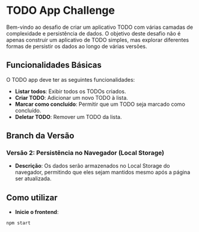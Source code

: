 # TODO App Challenge

Bem-vindo ao desafio de criar um aplicativo TODO com várias camadas de complexidade e persistência de dados. O objetivo deste desafio não é apenas construir um aplicativo de TODO simples, mas explorar diferentes formas de persistir os dados ao longo de várias versões.

## Funcionalidades Básicas

O TODO app deve ter as seguintes funcionalidades:

- **Listar todos**: Exibir todos os TODOs criados.
- **Criar TODO**: Adicionar um novo TODO à lista.
- **Marcar como concluído**: Permitir que um TODO seja marcado como concluído.
- **Deletar TODO**: Remover um TODO da lista.

## Branch da Versão

### Versão 2: Persistência no Navegador (Local Storage)

- **Descrição**: Os dados serão armazenados no Local Storage do navegador, permitindo que eles sejam mantidos mesmo após a página ser atualizada.

## Como utilizar

- **Inicie o frontend**:
```
npm start
```
